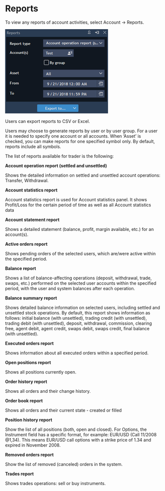 # Reports

To view any reports of account activities, select Account -&gt; Reports.

![](../../.gitbook/assets/report.png)


Users can export reports to CSV or Excel.

Users may choose to generate reports by user or by user group. For a user it is needed to specify one account or all accounts. When ‘Asset’ is checked, you can make reports for one specified symbol only. By default, reports include all symbols.


The list of reports available for trader is the following:

**Account operation report \(settled and unsettled\)**

Shows the detailed information on settled and unsettled account operations: Transfer, Withdrawal.


**Account statistics report** 

Account statistics report is used for Account statistics panel. It shows Profit/Loss for the certain period of time as well as all Account statistics data

**Account statement report**

Shows a detailed statement \(balance, profit, margin available, etc.\) for an account\(s\).

**Active orders report**

Shows pending orders of the selected users, which are/were active within the specified period.

**Balance report**

Shows a list of balance-affecting operations \(deposit, withdrawal, trade, swaps, etc.\) performed on the selected user accounts within the specified period, with the user and system balances after each operation.

**Balance summary report**

Shows detailed balance information on selected users, including settled and unsettled stock operations. By default, this report shows information as follows: initial balance \(with unsettled\), trading credit \(with unsettled\), trading debit \(with unsettled\), deposit, withdrawal, commission, clearing free, agent debit, agent credit, swaps debit, swaps credit, final balance \(with unsettled\).

**Executed orders report**

Shows information about all executed orders within a specified period.

**Open positions report**

Shows all positions currently open.

**Order history report**

Shows all orders and their change history.

**Order book report**

Shows all orders and their current state - created or filled

**Position history report**

Show the list of all positions \(both, open and closed\). For Options, the Instrument field has a specific format, for example: EUR/USD \(Call 11/2008 @1,34\). This means EUR/USD call options with a strike price of 1.34 and expired in November 2008.

**Removed orders report**

Show the list of removed \(canceled\) orders in the system.

**Trades report**

Shows trades operations: sell or buy instruments.

